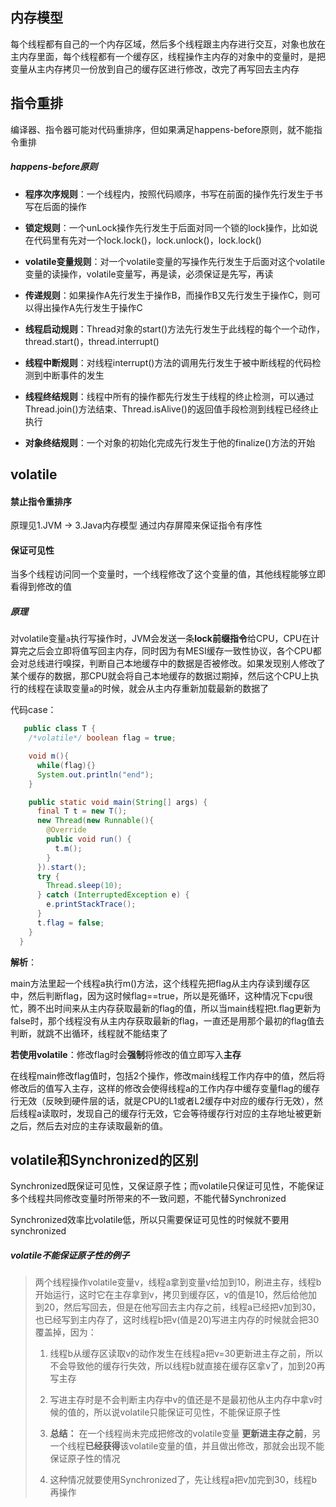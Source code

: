 ## 内存模型

每个线程都有自己的一个内存区域，然后多个线程跟主内存进行交互，对象也放在主内存里面，每个线程都有一个缓存区，线程操作主内存的对象中的变量时，是把变量从主内存拷贝一份放到自己的缓存区进行修改，改完了再写回去主内存







## 指令重排

编译器、指令器可能对代码重排序，但如果满足happens-before原则，就不能指令重排

##### happens-before原则

- **程序次序规则**：一个线程内，按照代码顺序，书写在前面的操作先行发生于书写在后面的操作

- **锁定规则**：一个unLock操作先行发生于后面对同一个锁的lock操作，比如说在代码里有先对一个lock.lock()，lock.unlock()，lock.lock()

- **volatile变量规则**：对一个volatile变量的写操作先行发生于后面对这个volatile变量的读操作，volatile变量写，再是读，必须保证是先写，再读

- **传递规则**：如果操作A先行发生于操作B，而操作B又先行发生于操作C，则可以得出操作A先行发生于操作C

- **线程启动规则**：Thread对象的start()方法先行发生于此线程的每个一个动作，thread.start()，thread.interrupt()

- **线程中断规则**：对线程interrupt()方法的调用先行发生于被中断线程的代码检测到中断事件的发生

- **线程终结规则**：线程中所有的操作都先行发生于线程的终止检测，可以通过Thread.join()方法结束、Thread.isAlive()的返回值手段检测到线程已经终止执行

- **对象终结规则**：一个对象的初始化完成先行发生于他的finalize()方法的开始







## volatile

#### 禁止指令重排序

原理见1.JVM -> 3.Java内存模型  通过内存屏障来保证指令有序性



#### 保证可见性

当多个线程访问同一个变量时，一个线程修改了这个变量的值，其他线程能够立即看得到修改的值

##### 原理

对volatile变量`a`执行写操作时，JVM会发送一条**lock前缀指令**给CPU，CPU在计算完之后会立即将值写回主内存，同时因为有MESI缓存一致性协议，各个CPU都会对总线进行嗅探，判断自己本地缓存中的数据是否被修改。如果发现别人修改了某个缓存的数据，那CPU就会将自己本地缓存的数据过期掉，然后这个CPU上执行的线程在读取变量`a`的时候，就会从主内存重新加载最新的数据了

代码case：

```java
   public class T {
    /*volatile*/ boolean flag = true;

    void m(){
      while(flag){}
      System.out.println("end");
    }

    public static void main(String[] args) {
      final T t = new T();
      new Thread(new Runnable(){
        @Override
        public void run() {
          t.m();
        }
      }).start();
      try {
        Thread.sleep(10);
      } catch (InterruptedException e) {
        e.printStackTrace();
      }
      t.flag = false;
    }
  }
```

**解析**：

main方法里起一个线程a执行m()方法，这个线程先把flag从主内存读到缓存区中，然后判断flag，因为这时候flag==true，所以是死循环，这种情况下cpu很忙，腾不出时间来从主内存获取最新的flag的值，所以当main线程把t.flag更新为false时，那个线程没有从主内存获取最新的flag，一直还是用那个最初的flag值去判断，就跳不出循环，线程就不能结束了

**若使用volatile**：修改flag时会**强制**将修改的值立即写入**主存**

在线程main修改flag值时，包括2个操作，修改main线程工作内存中的值，然后将修改后的值写入主存，这样的修改会使得线程a的工作内存中缓存变量flag的缓存行无效（反映到硬件层的话，就是CPU的L1或者L2缓存中对应的缓存行无效），然后线程a读取时，发现自己的缓存行无效，它会等待缓存行对应的主存地址被更新之后，然后去对应的主存读取最新的值。







## volatile和Synchronized的区别

Synchronized既保证可见性，又保证原子性；而volatile只保证可见性，不能保证多个线程共同修改变量时所带来的不一致问题，不能代替Synchronized

Synchronized效率比volatile低，所以只需要保证可见性的时候就不要用synchronized

##### volatile不能保证原子性的例子

> 两个线程操作volatile变量v，线程a拿到变量v给加到10，刷进主存，线程b开始运行，这时它在主存拿到v，拷贝到缓存区，v的值是10，然后给他加到20，然后写回去，但是在他写回去主内存之前，线程a已经把v加到30，也已经写到主内存了，这时线程b把v(值是20)写进主内存的时候就会把30覆盖掉，因为：
>
> 1. 线程b从缓存区读取v的动作发生在线程a把v=30更新进主存之前，所以不会导致他的缓存行失效，所以线程b就直接在缓存区拿v了，加到20再写主存
>
> 2. 写进主存时是不会判断主内存中v的值还是不是最初他从主内存中拿v时候的值的，所以说volatile只能保证可见性，不能保证原子性
>
> 3. **总结：** 在一个线程尚未完成把修改的volatile变量 **更新进主存之前**，另一个线程**已经获得**该volatile变量的值，并且做出修改，那就会出现不能保证原子性的情况
>
> 4. 这种情况就要使用Synchronized了，先让线程a把v加完到30，线程b再操作



